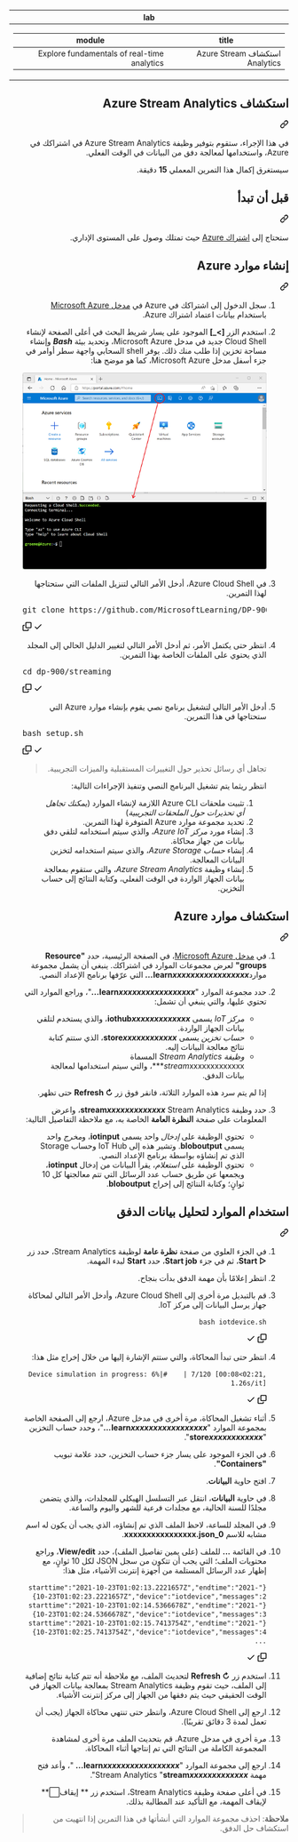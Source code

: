 <div class="Box-sc-g0xbh4-0 eoaCFS js-snippet-clipboard-copy-unpositioned undefined" data-hpc="true"><article class="markdown-body entry-content container-lg" itemprop="text"><markdown-accessiblity-table data-catalyst=""><table>
  <thead>
  <tr>
  <th>lab</th>
  </tr>
  </thead>
  <tbody>
  <tr>
  <td><div dir="rtl"><table>
  <thead>
  <tr>
  <th>title</th>
  <th>module</th>
  </tr>
  </thead>
  <tbody>
  <tr>
  <td><div dir="rtl">استكشاف Azure Stream Analytics</div></td>
  <td><div dir="rtl">Explore fundamentals of real-time analytics</div></td>
  </tr>
  </tbody>
</table>
</div></td>
  </tr>
  </tbody>
</table></markdown-accessiblity-table>

<div class="markdown-heading" dir="rtl"><h1 tabindex="-1" class="heading-element" dir="rtl">استكشاف Azure Stream Analytics</h1><a id="user-content-استكشاف-azure-stream-analytics" class="anchor" aria-label="Permalink: استكشاف Azure Stream Analytics" href="#استكشاف-azure-stream-analytics"><svg class="octicon octicon-link" viewBox="0 0 16 16" version="1.1" width="16" height="16" aria-hidden="true"><path d="m7.775 3.275 1.25-1.25a3.5 3.5 0 1 1 4.95 4.95l-2.5 2.5a3.5 3.5 0 0 1-4.95 0 .751.751 0 0 1 .018-1.042.751.751 0 0 1 1.042-.018 1.998 1.998 0 0 0 2.83 0l2.5-2.5a2.002 2.002 0 0 0-2.83-2.83l-1.25 1.25a.751.751 0 0 1-1.042-.018.751.751 0 0 1-.018-1.042Zm-4.69 9.64a1.998 1.998 0 0 0 2.83 0l1.25-1.25a.751.751 0 0 1 1.042.018.751.751 0 0 1 .018 1.042l-1.25 1.25a3.5 3.5 0 1 1-4.95-4.95l2.5-2.5a3.5 3.5 0 0 1 4.95 0 .751.751 0 0 1-.018 1.042.751.751 0 0 1-1.042.018 1.998 1.998 0 0 0-2.83 0l-2.5 2.5a1.998 1.998 0 0 0 0 2.83Z"></path></svg></a></div>
<p dir="rtl">في هذا الإجراء، ستقوم بتوفير وظيفة Azure Stream Analytics في اشتراكك في Azure، واستخدامها لمعالجة دفق من البيانات في الوقت الفعلي.</p>
<p dir="rtl">سيستغرق إكمال هذا التمرين المعملي <strong>15</strong> دقيقة.</p>
<div class="markdown-heading" dir="rtl"><h2 tabindex="-1" class="heading-element" dir="rtl">قبل أن تبدأ</h2><a id="user-content-قبل-أن-تبدأ" class="anchor" aria-label="Permalink: قبل أن تبدأ" href="#قبل-أن-تبدأ"><svg class="octicon octicon-link" viewBox="0 0 16 16" version="1.1" width="16" height="16" aria-hidden="true"><path d="m7.775 3.275 1.25-1.25a3.5 3.5 0 1 1 4.95 4.95l-2.5 2.5a3.5 3.5 0 0 1-4.95 0 .751.751 0 0 1 .018-1.042.751.751 0 0 1 1.042-.018 1.998 1.998 0 0 0 2.83 0l2.5-2.5a2.002 2.002 0 0 0-2.83-2.83l-1.25 1.25a.751.751 0 0 1-1.042-.018.751.751 0 0 1-.018-1.042Zm-4.69 9.64a1.998 1.998 0 0 0 2.83 0l1.25-1.25a.751.751 0 0 1 1.042.018.751.751 0 0 1 .018 1.042l-1.25 1.25a3.5 3.5 0 1 1-4.95-4.95l2.5-2.5a3.5 3.5 0 0 1 4.95 0 .751.751 0 0 1-.018 1.042.751.751 0 0 1-1.042.018 1.998 1.998 0 0 0-2.83 0l-2.5 2.5a1.998 1.998 0 0 0 0 2.83Z"></path></svg></a></div>
<p dir="rtl">ستحتاج إلى <a href="https://azure.microsoft.com/free" rel="nofollow">اشتراك Azure</a> حيث تمتلك وصول على المستوى الإداري.</p>
<div class="markdown-heading" dir="rtl"><h2 tabindex="-1" class="heading-element" dir="rtl">إنشاء موارد Azure</h2><a id="user-content-إنشاء-موارد-azure" class="anchor" aria-label="Permalink: إنشاء موارد Azure" href="#إنشاء-موارد-azure"><svg class="octicon octicon-link" viewBox="0 0 16 16" version="1.1" width="16" height="16" aria-hidden="true"><path d="m7.775 3.275 1.25-1.25a3.5 3.5 0 1 1 4.95 4.95l-2.5 2.5a3.5 3.5 0 0 1-4.95 0 .751.751 0 0 1 .018-1.042.751.751 0 0 1 1.042-.018 1.998 1.998 0 0 0 2.83 0l2.5-2.5a2.002 2.002 0 0 0-2.83-2.83l-1.25 1.25a.751.751 0 0 1-1.042-.018.751.751 0 0 1-.018-1.042Zm-4.69 9.64a1.998 1.998 0 0 0 2.83 0l1.25-1.25a.751.751 0 0 1 1.042.018.751.751 0 0 1 .018 1.042l-1.25 1.25a3.5 3.5 0 1 1-4.95-4.95l2.5-2.5a3.5 3.5 0 0 1 4.95 0 .751.751 0 0 1-.018 1.042.751.751 0 0 1-1.042.018 1.998 1.998 0 0 0-2.83 0l-2.5 2.5a1.998 1.998 0 0 0 0 2.83Z"></path></svg></a></div>
<ol dir="rtl">
<li>
<p dir="rtl">سجل الدخول إلى اشتراكك في Azure في <a href="https://portal.azure.com" rel="nofollow">مدخل Microsoft Azure</a> باستخدام بيانات اعتماد اشتراك Azure.</p>
</li>
<li>
<p dir="rtl">استخدم الزر <strong>[&gt;_]</strong> الموجود على يسار شريط البحث في أعلى الصفحة لإنشاء Cloud Shell جديد في مدخل Microsoft Azure، وتحديد بيئة <em><strong>Bash</strong></em> وإنشاء مساحة تخزين إذا طلب منك ذلك. يوفر shell السحابي واجهة سطر أوامر في جزء أسفل مدخل Microsoft Azure، كما هو موضح هنا:</p>
<p dir="rtl"><a target="_blank" rel="noopener noreferrer" href="https://github.com/MicrosoftLearning/DP-900T00A-Azure-Data-Fundamentals.ar-sa/blob/main/Instructions/Labs/images/cloud-shell.png"><img src="https://github.com/MicrosoftLearning/DP-900T00A-Azure-Data-Fundamentals.ar-sa/blob/main/Instructions/Labs/images/cloud-shell.png" alt="مدخل Microsoft Azure مع جزء shell سحابي" style="max-width: 100%;"></a></p>
</li>
<li>
<p dir="rtl">في Azure Cloud Shell، أدخل الأمر التالي لتنزيل الملفات التي ستحتاجها لهذا التمرين.</p>
</li>
<div class="highlight highlight-source-shell notranslate position-relative overflow-auto" dir="auto"><pre>git clone https://github.com/MicrosoftLearning/DP-900T00A-Azure-Data-Fundamentals dp-900</pre><div class="zeroclipboard-container">
    <clipboard-copy aria-label="Copy" class="ClipboardButton btn btn-invisible js-clipboard-copy m-2 p-0 d-flex flex-justify-center flex-items-center" data-copy-feedback="Copied!" data-tooltip-direction="w" value="git clone https://github.com/MicrosoftLearning/DP-900T00A-Azure-Data-Fundamentals dp-900" tabindex="0" role="button">
      <svg aria-hidden="true" height="16" viewBox="0 0 16 16" version="1.1" width="16" data-view-component="true" class="octicon octicon-copy js-clipboard-copy-icon">
    <path d="M0 6.75C0 5.784.784 5 1.75 5h1.5a.75.75 0 0 1 0 1.5h-1.5a.25.25 0 0 0-.25.25v7.5c0 .138.112.25.25.25h7.5a.25.25 0 0 0 .25-.25v-1.5a.75.75 0 0 1 1.5 0v1.5A1.75 1.75 0 0 1 9.25 16h-7.5A1.75 1.75 0 0 1 0 14.25Z"></path><path d="M5 1.75C5 .784 5.784 0 6.75 0h7.5C15.216 0 16 .784 16 1.75v7.5A1.75 1.75 0 0 1 14.25 11h-7.5A1.75 1.75 0 0 1 5 9.25Zm1.75-.25a.25.25 0 0 0-.25.25v7.5c0 .138.112.25.25.25h7.5a.25.25 0 0 0 .25-.25v-7.5a.25.25 0 0 0-.25-.25Z"></path>
</svg>
      <svg aria-hidden="true" height="16" viewBox="0 0 16 16" version="1.1" width="16" data-view-component="true" class="octicon octicon-check js-clipboard-check-icon color-fg-success d-none">
    <path d="M13.78 4.22a.75.75 0 0 1 0 1.06l-7.25 7.25a.75.75 0 0 1-1.06 0L2.22 9.28a.751.751 0 0 1 .018-1.042.751.751 0 0 1 1.042-.018L6 10.94l6.72-6.72a.75.75 0 0 1 1.06 0Z"></path>
</svg>
    </clipboard-copy>
  </div></div>
</li>
<li>
<p dir="rtl">انتظر حتى يكتمل الأمر، ثم أدخل الأمر التالي لتغيير الدليل الحالي إلى المجلد الذي يحتوي على الملفات الخاصة بهذا التمرين.</p>
</li>
<div class="highlight highlight-source-shell notranslate position-relative overflow-auto" dir="auto"><pre><span class="pl-c1">cd</span> dp-900/streaming</pre><div class="zeroclipboard-container">
    <clipboard-copy aria-label="Copy" class="ClipboardButton btn btn-invisible js-clipboard-copy m-2 p-0 d-flex flex-justify-center flex-items-center" data-copy-feedback="Copied!" data-tooltip-direction="w" value="cd dp-900/streaming" tabindex="0" role="button">
      <svg aria-hidden="true" height="16" viewBox="0 0 16 16" version="1.1" width="16" data-view-component="true" class="octicon octicon-copy js-clipboard-copy-icon">
    <path d="M0 6.75C0 5.784.784 5 1.75 5h1.5a.75.75 0 0 1 0 1.5h-1.5a.25.25 0 0 0-.25.25v7.5c0 .138.112.25.25.25h7.5a.25.25 0 0 0 .25-.25v-1.5a.75.75 0 0 1 1.5 0v1.5A1.75 1.75 0 0 1 9.25 16h-7.5A1.75 1.75 0 0 1 0 14.25Z"></path><path d="M5 1.75C5 .784 5.784 0 6.75 0h7.5C15.216 0 16 .784 16 1.75v7.5A1.75 1.75 0 0 1 14.25 11h-7.5A1.75 1.75 0 0 1 5 9.25Zm1.75-.25a.25.25 0 0 0-.25.25v7.5c0 .138.112.25.25.25h7.5a.25.25 0 0 0 .25-.25v-7.5a.25.25 0 0 0-.25-.25Z"></path>
</svg>
      <svg aria-hidden="true" height="16" viewBox="0 0 16 16" version="1.1" width="16" data-view-component="true" class="octicon octicon-check js-clipboard-check-icon color-fg-success d-none">
    <path d="M13.78 4.22a.75.75 0 0 1 0 1.06l-7.25 7.25a.75.75 0 0 1-1.06 0L2.22 9.28a.751.751 0 0 1 .018-1.042.751.751 0 0 1 1.042-.018L6 10.94l6.72-6.72a.75.75 0 0 1 1.06 0Z"></path>
</svg>
    </clipboard-copy>
  </div></div>
</li>
<li>
<p dir="rtl">أدخل الأمر التالي لتشغيل برنامج نصي يقوم بإنشاء موارد Azure التي ستحتاجها في هذا التمرين.</p>
</li>
<div class="highlight highlight-source-shell notranslate position-relative overflow-auto" dir="auto"><pre>bash setup.sh</pre><div class="zeroclipboard-container">
    <clipboard-copy aria-label="Copy" class="ClipboardButton btn btn-invisible js-clipboard-copy m-2 p-0 d-flex flex-justify-center flex-items-center" data-copy-feedback="Copied!" data-tooltip-direction="w" value="bash setup.sh" tabindex="0" role="button">
      <svg aria-hidden="true" height="16" viewBox="0 0 16 16" version="1.1" width="16" data-view-component="true" class="octicon octicon-copy js-clipboard-copy-icon">
    <path d="M0 6.75C0 5.784.784 5 1.75 5h1.5a.75.75 0 0 1 0 1.5h-1.5a.25.25 0 0 0-.25.25v7.5c0 .138.112.25.25.25h7.5a.25.25 0 0 0 .25-.25v-1.5a.75.75 0 0 1 1.5 0v1.5A1.75 1.75 0 0 1 9.25 16h-7.5A1.75 1.75 0 0 1 0 14.25Z"></path><path d="M5 1.75C5 .784 5.784 0 6.75 0h7.5C15.216 0 16 .784 16 1.75v7.5A1.75 1.75 0 0 1 14.25 11h-7.5A1.75 1.75 0 0 1 5 9.25Zm1.75-.25a.25.25 0 0 0-.25.25v7.5c0 .138.112.25.25.25h7.5a.25.25 0 0 0 .25-.25v-7.5a.25.25 0 0 0-.25-.25Z"></path>
</svg>
      <svg aria-hidden="true" height="16" viewBox="0 0 16 16" version="1.1" width="16" data-view-component="true" class="octicon octicon-check js-clipboard-check-icon color-fg-success d-none">
    <path d="M13.78 4.22a.75.75 0 0 1 0 1.06l-7.25 7.25a.75.75 0 0 1-1.06 0L2.22 9.28a.751.751 0 0 1 .018-1.042.751.751 0 0 1 1.042-.018L6 10.94l6.72-6.72a.75.75 0 0 1 1.06 0Z"></path>
</svg>
    </clipboard-copy>
  </div></div>
<blockquote>
<p dir="rtl">تجاهل أي رسائل تحذير حول التغييرات المستقبلية والميزات التجريبية.</p>
</blockquote>
<p dir="rtl">انتظر ريثما يتم تشغيل البرنامج النصي وتنفيذ الإجراءات التالية:</p>
<ol dir="rtl">
<li>تثبيت ملحقات Azure CLI اللازمة لإنشاء الموارد (<em>يمكنك تجاهل أي تحذيرات حول الملحقات التجريبية</em>)</li>
<li>تحديد مجموعة موارد Azure المتوفرة لهذا التمرين.</li>
<li>إنشاء مورد <em>مركز Azure IoT</em>، والذي سيتم استخدامه لتلقي دفق بيانات من جهاز محاكاة.</li>
<li>إنشاء <em>حساب Azure Storage</em>، والذي سيتم استخدامه لتخزين البيانات المعالجة.</li>
<li>إنشاء وظيفة <em>Azure Stream Analytics</em>، والتي ستقوم بمعالجة بيانات الجهاز الواردة في الوقت الفعلي، وكتابة النتائج إلى حساب التخزين.</li>
</ol>
</li>
</ol>
<div class="markdown-heading" dir="rtl"><h2 tabindex="-1" class="heading-element" dir="rtl">استكشاف موارد Azure</h2><a id="user-content-استكشاف-موارد-azure" class="anchor" aria-label="Permalink: استكشاف موارد Azure" href="#استكشاف-موارد-azure"><svg class="octicon octicon-link" viewBox="0 0 16 16" version="1.1" width="16" height="16" aria-hidden="true"><path d="m7.775 3.275 1.25-1.25a3.5 3.5 0 1 1 4.95 4.95l-2.5 2.5a3.5 3.5 0 0 1-4.95 0 .751.751 0 0 1 .018-1.042.751.751 0 0 1 1.042-.018 1.998 1.998 0 0 0 2.83 0l2.5-2.5a2.002 2.002 0 0 0-2.83-2.83l-1.25 1.25a.751.751 0 0 1-1.042-.018.751.751 0 0 1-.018-1.042Zm-4.69 9.64a1.998 1.998 0 0 0 2.83 0l1.25-1.25a.751.751 0 0 1 1.042.018.751.751 0 0 1 .018 1.042l-1.25 1.25a3.5 3.5 0 1 1-4.95-4.95l2.5-2.5a3.5 3.5 0 0 1 4.95 0 .751.751 0 0 1-.018 1.042.751.751 0 0 1-1.042.018 1.998 1.998 0 0 0-2.83 0l-2.5 2.5a1.998 1.998 0 0 0 0 2.83Z"></path></svg></a></div>
<ol dir="rtl">
<li>
<p dir="rtl">في <a href="https://portal.azure.com?azure-portal=true" rel="nofollow">مدخل Microsoft Azure</a>، في الصفحة الرئيسية، حدد <strong>"Resource groups"</strong> لعرض مجموعات الموارد في اشتراكك. ينبغي أن يشمل مجموعة موارد<strong>learn<em>xxxxxxxxxxxxxxxxx...</em></strong> التي عرّفها برنامج الإعداد النصي.</p>
</li>
<li>
<p dir="rtl">حدد مجموعة الموارد "<strong>learn<em>xxxxxxxxxxxxxxxxx...</em></strong>"، وراجع الموارد التي تحتوي عليها، والتي ينبغي أن تشمل:</p>
<ul dir="rtl">
<li><em>مركز IoT</em> يسمى <strong>iothub<em>xxxxxxxxxxxxx</em></strong>، والذي يستخدم لتلقي بيانات الجهاز الواردة.</li>
<li><em>حساب تخزين</em> يسمى <strong>store<em>xxxxxxxxxxxx</em></strong>، الذي ستتم كتابة نتائج معالجة البيانات إليه.</li>
<li><em>وظيفة Stream Analytics</em> المسماة <em>stream</em>xxxxxxxxxxxxx***، والتي سيتم استخدامها لمعالجة بيانات الدفق.</li>
</ul>
<p dir="rtl">إذا لم يتم سرد هذه الموارد الثلاثة، فانقر فوق زر <strong>↻ Refresh</strong> حتى تظهر.</p>
</li>
<li>
<p dir="rtl">حدد وظيفة <strong>stream<em>xxxxxxxxxxxxx</em></strong> Stream Analytics، واعرض المعلومات على صفحة <strong>النظرة العامة</strong> الخاصة به، مع ملاحظة التفاصيل التالية:</p>
<ul dir="rtl">
<li>تحتوي الوظيفة على <em>إدخال</em> واحد يسمى <strong>iotinput</strong>، و<em>مخرج</em> واحد يسمى <strong>bloboutput</strong>. وتشير هذه إلى IoT Hub وحساب Storage الذي تم إنشاؤه بواسطة برنامج الإعداد النصي.</li>
<li>تحتوي الوظيفة على <em>استعلام</em>، يقرأ البيانات من إدخال <strong>iotinput</strong>، ويجمعها عن طريق حساب عدد الرسائل التي تتم معالجتها كل 10 ثوانٍ؛ وكتابة النتائج إلى إخراج <strong>bloboutput</strong>.</li>
</ul>
</li>
</ol>
<div class="markdown-heading" dir="rtl"><h2 tabindex="-1" class="heading-element" dir="rtl">استخدام الموارد لتحليل بيانات الدفق</h2><a id="user-content-استخدام-الموارد-لتحليل-بيانات-الدفق" class="anchor" aria-label="Permalink: استخدام الموارد لتحليل بيانات الدفق" href="#استخدام-الموارد-لتحليل-بيانات-الدفق"><svg class="octicon octicon-link" viewBox="0 0 16 16" version="1.1" width="16" height="16" aria-hidden="true"><path d="m7.775 3.275 1.25-1.25a3.5 3.5 0 1 1 4.95 4.95l-2.5 2.5a3.5 3.5 0 0 1-4.95 0 .751.751 0 0 1 .018-1.042.751.751 0 0 1 1.042-.018 1.998 1.998 0 0 0 2.83 0l2.5-2.5a2.002 2.002 0 0 0-2.83-2.83l-1.25 1.25a.751.751 0 0 1-1.042-.018.751.751 0 0 1-.018-1.042Zm-4.69 9.64a1.998 1.998 0 0 0 2.83 0l1.25-1.25a.751.751 0 0 1 1.042.018.751.751 0 0 1 .018 1.042l-1.25 1.25a3.5 3.5 0 1 1-4.95-4.95l2.5-2.5a3.5 3.5 0 0 1 4.95 0 .751.751 0 0 1-.018 1.042.751.751 0 0 1-1.042.018 1.998 1.998 0 0 0-2.83 0l-2.5 2.5a1.998 1.998 0 0 0 0 2.83Z"></path></svg></a></div>
<ol dir="rtl">
<li>
<p dir="rtl">في الجزء العلوي من صفحة <strong>نظرة عامة</strong> لوظيفة Stream Analytics، حدد زر <strong>▷ Start</strong>، ثم في جزء <strong>Start job</strong>، حدد <strong>Start</strong> لبدء المهمة.</p>
</li>
<li>
<p dir="rtl">انتظر إعلامًا بأن مهمة الدفق بدأت بنجاح.</p>
</li>
<li>
<p dir="rtl">قم بالتبديل مرة أخرى إلى Azure Cloud Shell، وأدخل الأمر التالي لمحاكاة جهاز يرسل البيانات إلى مركز IoT.</p>
</li>
<div class="snippet-clipboard-content notranslate position-relative overflow-auto"><pre class="notranslate"><code>bash iotdevice.sh
</code></pre><div class="zeroclipboard-container">
    <clipboard-copy aria-label="Copy" class="ClipboardButton btn btn-invisible js-clipboard-copy m-2 p-0 d-flex flex-justify-center flex-items-center" data-copy-feedback="Copied!" data-tooltip-direction="w" value="bash iotdevice.sh" tabindex="0" role="button">
      <svg aria-hidden="true" height="16" viewBox="0 0 16 16" version="1.1" width="16" data-view-component="true" class="octicon octicon-copy js-clipboard-copy-icon">
    <path d="M0 6.75C0 5.784.784 5 1.75 5h1.5a.75.75 0 0 1 0 1.5h-1.5a.25.25 0 0 0-.25.25v7.5c0 .138.112.25.25.25h7.5a.25.25 0 0 0 .25-.25v-1.5a.75.75 0 0 1 1.5 0v1.5A1.75 1.75 0 0 1 9.25 16h-7.5A1.75 1.75 0 0 1 0 14.25Z"></path><path d="M5 1.75C5 .784 5.784 0 6.75 0h7.5C15.216 0 16 .784 16 1.75v7.5A1.75 1.75 0 0 1 14.25 11h-7.5A1.75 1.75 0 0 1 5 9.25Zm1.75-.25a.25.25 0 0 0-.25.25v7.5c0 .138.112.25.25.25h7.5a.25.25 0 0 0 .25-.25v-7.5a.25.25 0 0 0-.25-.25Z"></path>
</svg>
      <svg aria-hidden="true" height="16" viewBox="0 0 16 16" version="1.1" width="16" data-view-component="true" class="octicon octicon-check js-clipboard-check-icon color-fg-success d-none">
    <path d="M13.78 4.22a.75.75 0 0 1 0 1.06l-7.25 7.25a.75.75 0 0 1-1.06 0L2.22 9.28a.751.751 0 0 1 .018-1.042.751.751 0 0 1 1.042-.018L6 10.94l6.72-6.72a.75.75 0 0 1 1.06 0Z"></path>
</svg>
    </clipboard-copy>
  </div></div>
</li>
<li>
<p dir="rtl">انتظر حتى تبدأ المحاكاة، والتي ستتم الإشارة إليها من خلال إخراج مثل هذا:</p>
</li>
<div class="snippet-clipboard-content notranslate position-relative overflow-auto"><pre class="notranslate"><code>Device simulation in progress: 6%|#    | 7/120 [00:08&lt;02:21, 1.26s/it]
</code></pre><div class="zeroclipboard-container">
    <clipboard-copy aria-label="Copy" class="ClipboardButton btn btn-invisible js-clipboard-copy m-2 p-0 d-flex flex-justify-center flex-items-center" data-copy-feedback="Copied!" data-tooltip-direction="w" value="Device simulation in progress: 6%|#    | 7/120 [00:08<02:21, 1.26s/it]" tabindex="0" role="button">
      <svg aria-hidden="true" height="16" viewBox="0 0 16 16" version="1.1" width="16" data-view-component="true" class="octicon octicon-copy js-clipboard-copy-icon">
    <path d="M0 6.75C0 5.784.784 5 1.75 5h1.5a.75.75 0 0 1 0 1.5h-1.5a.25.25 0 0 0-.25.25v7.5c0 .138.112.25.25.25h7.5a.25.25 0 0 0 .25-.25v-1.5a.75.75 0 0 1 1.5 0v1.5A1.75 1.75 0 0 1 9.25 16h-7.5A1.75 1.75 0 0 1 0 14.25Z"></path><path d="M5 1.75C5 .784 5.784 0 6.75 0h7.5C15.216 0 16 .784 16 1.75v7.5A1.75 1.75 0 0 1 14.25 11h-7.5A1.75 1.75 0 0 1 5 9.25Zm1.75-.25a.25.25 0 0 0-.25.25v7.5c0 .138.112.25.25.25h7.5a.25.25 0 0 0 .25-.25v-7.5a.25.25 0 0 0-.25-.25Z"></path>
</svg>
      <svg aria-hidden="true" height="16" viewBox="0 0 16 16" version="1.1" width="16" data-view-component="true" class="octicon octicon-check js-clipboard-check-icon color-fg-success d-none">
    <path d="M13.78 4.22a.75.75 0 0 1 0 1.06l-7.25 7.25a.75.75 0 0 1-1.06 0L2.22 9.28a.751.751 0 0 1 .018-1.042.751.751 0 0 1 1.042-.018L6 10.94l6.72-6.72a.75.75 0 0 1 1.06 0Z"></path>
</svg>
    </clipboard-copy>
  </div></div>
</li>
<li>
<p dir="rtl">أثناء تشغيل المحاكاة، مرة أخرى في مدخل Azure، ارجع إلى الصفحة الخاصة بمجموعة الموارد "<strong>learn<em>xxxxxxxxxxxxxxxxx...</em></strong>"، وحدد حساب التخزين "<strong>store<em>xxxxxxxxxxxx</em></strong>".</p>
</li>
<li>
<p dir="rtl">في الجزء الموجود على يسار جزء حساب التخزين، حدد علامة تبويب <strong>"Containers"</strong>.</p>
</li>
<li>
<p dir="rtl">افتح حاوية <strong>البيانات</strong>.</p>
</li>
<li>
<p dir="rtl">في حاوية <strong>البيانات</strong>، انتقل عبر التسلسل الهيكلي للمجلدات، والذي يتضمن مجلدًا للسنة الحالية، مع مجلدات فرعية للشهر واليوم والساعة.</p>
</li>
<li>
<p dir="rtl">في المجلد للساعة، لاحظ الملف الذي تم إنشاؤه، الذي يجب أن يكون له اسم مشابه للاسم <strong>0_xxxxxxxxxxxxxxxx.json</strong>.</p>
</li>
<li>
<p dir="rtl">في القائمة <strong>...</strong> للملف (على يمين تفاصيل الملف)، حدد <strong>View/edit</strong>، وراجع محتويات الملف؛ التي يجب أن تتكون من سجل JSON لكل 10 ثوانٍ، مع إظهار عدد الرسائل المستلمة من أجهزة إنترنت الأشياء، مثل هذا:</p>
</li>
<div class="snippet-clipboard-content notranslate position-relative overflow-auto"><pre class="notranslate"><code>{"starttime":"2021-10-23T01:02:13.2221657Z","endtime":"2021-10-23T01:02:23.2221657Z","device":"iotdevice","messages":2}
{"starttime":"2021-10-23T01:02:14.5366678Z","endtime":"2021-10-23T01:02:24.5366678Z","device":"iotdevice","messages":3}
{"starttime":"2021-10-23T01:02:15.7413754Z","endtime":"2021-10-23T01:02:25.7413754Z","device":"iotdevice","messages":4}
...
</code></pre><div class="zeroclipboard-container">
    <clipboard-copy aria-label="Copy" class="ClipboardButton btn btn-invisible js-clipboard-copy m-2 p-0 d-flex flex-justify-center flex-items-center" data-copy-feedback="Copied!" data-tooltip-direction="w" value="{&quot;starttime&quot;:&quot;2021-10-23T01:02:13.2221657Z&quot;,&quot;endtime&quot;:&quot;2021-10-23T01:02:23.2221657Z&quot;,&quot;device&quot;:&quot;iotdevice&quot;,&quot;messages&quot;:2}
{&quot;starttime&quot;:&quot;2021-10-23T01:02:14.5366678Z&quot;,&quot;endtime&quot;:&quot;2021-10-23T01:02:24.5366678Z&quot;,&quot;device&quot;:&quot;iotdevice&quot;,&quot;messages&quot;:3}
{&quot;starttime&quot;:&quot;2021-10-23T01:02:15.7413754Z&quot;,&quot;endtime&quot;:&quot;2021-10-23T01:02:25.7413754Z&quot;,&quot;device&quot;:&quot;iotdevice&quot;,&quot;messages&quot;:4}
..." tabindex="0" role="button">
      <svg aria-hidden="true" height="16" viewBox="0 0 16 16" version="1.1" width="16" data-view-component="true" class="octicon octicon-copy js-clipboard-copy-icon">
    <path d="M0 6.75C0 5.784.784 5 1.75 5h1.5a.75.75 0 0 1 0 1.5h-1.5a.25.25 0 0 0-.25.25v7.5c0 .138.112.25.25.25h7.5a.25.25 0 0 0 .25-.25v-1.5a.75.75 0 0 1 1.5 0v1.5A1.75 1.75 0 0 1 9.25 16h-7.5A1.75 1.75 0 0 1 0 14.25Z"></path><path d="M5 1.75C5 .784 5.784 0 6.75 0h7.5C15.216 0 16 .784 16 1.75v7.5A1.75 1.75 0 0 1 14.25 11h-7.5A1.75 1.75 0 0 1 5 9.25Zm1.75-.25a.25.25 0 0 0-.25.25v7.5c0 .138.112.25.25.25h7.5a.25.25 0 0 0 .25-.25v-7.5a.25.25 0 0 0-.25-.25Z"></path>
</svg>
      <svg aria-hidden="true" height="16" viewBox="0 0 16 16" version="1.1" width="16" data-view-component="true" class="octicon octicon-check js-clipboard-check-icon color-fg-success d-none">
    <path d="M13.78 4.22a.75.75 0 0 1 0 1.06l-7.25 7.25a.75.75 0 0 1-1.06 0L2.22 9.28a.751.751 0 0 1 .018-1.042.751.751 0 0 1 1.042-.018L6 10.94l6.72-6.72a.75.75 0 0 1 1.06 0Z"></path>
</svg>
    </clipboard-copy>
  </div></div>
</li>
<li>
<p dir="rtl">استخدم زر <strong>↻ Refresh</strong> لتحديث الملف، مع ملاحظة أنه تتم كتابة نتائج إضافية إلى الملف، حيث تقوم وظيفة Stream Analytics بمعالجة بيانات الجهاز في الوقت الحقيقي حيث يتم دفقها من الجهاز إلى مركز إنترنت الأشياء.</p>
</li>
<li>
<p dir="rtl">ارجع إلى Azure Cloud Shell، وانتظر حتى تنتهي محاكاة الجهاز (يجب أن تعمل لمدة 3 دقائق تقريبًا).</p>
</li>
<li>
<p dir="rtl">مرة أخرى في مدخل Azure، قم بتحديث الملف مرة أخرى لمشاهدة المجموعة الكاملة من النتائج التي تم إنتاجها أثناء المحاكاة.</p>
</li>
<li>
<p dir="rtl">ارجع إلى مجموعة الموارد "<strong>learn<em>xxxxxxxxxxxxxxxxx...</em></strong> "، وأعد فتح مهمة Stream Analytics "<strong>stream<em>xxxxxxxxxxxxx</em></strong>".</p>
</li>
<li>
<p dir="rtl">في أعلى صفحة وظيفة Stream Analytics، استخدم زر ** إيقاف⬜** لإيقاف المهمة، مع التأكيد عند المطالبة بذلك.</p>
</li>
</ol>
<blockquote>
<p dir="rtl"><strong>ملاحظة</strong>: احذف مجموعة الموارد التي أنشأتها في هذا التمرين إذا انتهيت من استكشاف حل الدفق.</p>
</blockquote>
</article></div>
